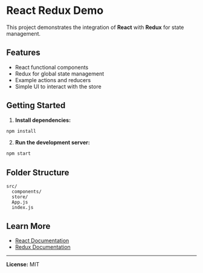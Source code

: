 # React Redux Demo

This project demonstrates the integration of **React** with **Redux** for state management.

## Features

- React functional components
- Redux for global state management
- Example actions and reducers
- Simple UI to interact with the store

## Getting Started

1. **Install dependencies:**
  ```bash
  npm install
  ```

2. **Run the development server:**
  ```bash
  npm start
  ```

## Folder Structure

```
src/
  components/
  store/
  App.js
  index.js
```

## Learn More

- [React Documentation](https://react.dev/)
- [Redux Documentation](https://redux.js.org/)

---

**License:** MIT